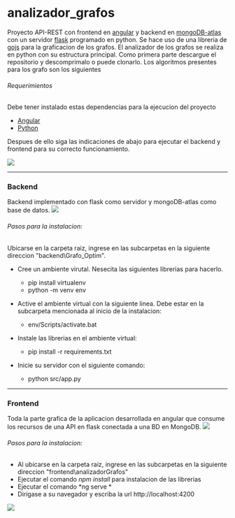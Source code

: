 # analizador_grafos
Proyecto API-REST con frontend en [angular](https://angular.io/ "angular")  y backend en [mongoDB-atlas](https://www.mongodb.com/ "mongoDB-atlas") con un servidor [flask](https://flask.palletsprojects.com/en/2.1.x/ "flask") programado en python. Se hace uso de una libreria de [gojs](https://gojs.net/latest/index.html "gojs") para la graficacion de   los grafos.
El analizador de los grafos se realiza en python con su estructura principal. Como primera parte descargue el repositorio y descomprimalo o puede clonarlo.
Los algoritmos presentes para los grafo son los siguientes

###### Requerimientos
Debe tener instalado estas dependencias para la ejecucion del proyecto
- [Angular](https://angular.io/ "Angular")
- [Python](https://www.python.org/downloads/ "Python")

Despues de ello siga las indicaciones de abajo para ejecutar el backend y frontend para su correcto funcionamiento.

![](https://scontent.feoh4-3.fna.fbcdn.net/v/t39.30808-6/281858921_5314154861978546_6167332467487085534_n.jpg?_nc_cat=100&ccb=1-7&_nc_sid=0debeb&_nc_eui2=AeHOXfYaNxdq99gUnFVbDUk-Z9QxlsJc9rtn1DGWwlz2uyaAaQY5tOAbFkAWLVem-NRR-nlRe6G_9Iv7GsK5TfkC&_nc_ohc=M3Ga5QVXJsUAX90Ehu0&_nc_oc=AQlc4Z6ygdc43d3sZHEgbtbbMWMkud5yA9qNOK3zh7gRL4u9HgRuD59J_TRrVkX7_zc&_nc_ht=scontent.feoh4-3.fna&oh=00_AT8CpKsI5Jt5rxO_1-dagNXvLR7-y4MpQZyJlEu0IVh7qg&oe=62AF609A)

------------


### Backend
Backend implementado con flask como servidor y mongoDB-atlas como base de datos.
![](https://scontent.feoh4-3.fna.fbcdn.net/v/t39.30808-6/281903886_5314145638646135_2276786267673613151_n.jpg?_nc_cat=102&ccb=1-7&_nc_sid=0debeb&_nc_eui2=AeECw7m6meRoUTPnxUK5sIfg_xWN_8Vy-Ln_FY3_xXL4uXc7zkC__xKussiQ12UKzfVF1lgWqlFTXkOxqYPF3NHu&_nc_ohc=YEuL6XD6xRYAX9wEsiH&_nc_ht=scontent.feoh4-3.fna&oh=00_AT-mEKfh6MlWofGpkFWOzID2wtUwOaB-oihXLeEZFbJlJA&oe=62AEF4C7)
######   Pasos para la instalacion:
Ubicarse en la carpeta raiz, ingrese en las subcarpetas en la siguiente direccion "backend\Grafo_Optim".
- Cree un ambiente virutal. Nesecita las siguientes librerias para hacerlo.
	- pip install virtualenv
	- python -m venv env

- Active el ambiente virtual con la siguiente linea. Debe estar en la subcarpeta mencionada al inicio de la instalacion:
	- env/Scripts/activate.bat
- Instale las librerias en el ambiente virtual: 
	- pip install -r requirements.txt

- Inicie su servidor con el siguiente comando:
	- python src/app.py

------------


### Frontend
Toda la parte grafica de la aplicacion desarrollada en angular que consume los recursos de una API en flask conectada a una BD en MongoDB.
![](https://scontent.feoh4-3.fna.fbcdn.net/v/t39.30808-6/281739851_5314133481980684_248468699038476265_n.jpg?_nc_cat=102&ccb=1-7&_nc_sid=0debeb&_nc_eui2=AeEx3nXmMdqLkunP3ZZArSJAAD8pmbppUDwAPymZumlQPCJpllsbYbprPyZYH-k-SxE-jVWpzyc0hKELgSWMhMYo&_nc_ohc=E4_8IoOXW8IAX-hDVgf&_nc_ht=scontent.feoh4-3.fna&oh=00_AT_Def7SGgSHOKoEJIPjEXniiaj0pK3DAKTqm9Z11K6-bA&oe=62AF40C3)
###### Pasos para la instalacion:
- Al ubicarse en la carpeta raiz, ingrese en las subcarpetas en la siguiente direccion 			"frontend\analizadorGrafos"
- Ejecutar el comando *npm install* para instalacion de las librerias
- Ejecutar el comando *ng serve *
- Dirigase a su navegador y escriba la url http://localhost:4200 

![](https://scontent.feoh4-3.fna.fbcdn.net/v/t39.30808-6/281501904_5314154845311881_5209382441929272854_n.jpg?_nc_cat=100&ccb=1-7&_nc_sid=0debeb&_nc_eui2=AeFdbdOcEC0QZwRyfyp_oCPPg--1WZ6Q-fGD77VZnpD58Yi1YZ65eyidXMWDbvtIexZ0G8ZAYU5K0MB3NgqT2Snu&_nc_ohc=NyVRbh6np7oAX8V30uV&_nc_oc=AQk5QJiyH0Jqnf2DYoPfKa2kijNW13K4OWWE5U6twNsG19mv--W43yJS4C_PEkfO3ms&_nc_ht=scontent.feoh4-3.fna&oh=00_AT-i_RbauRn_38Gg9KCIahlt6eC5Y6_s-lWi_sm--4exOw&oe=62AE65C6)

